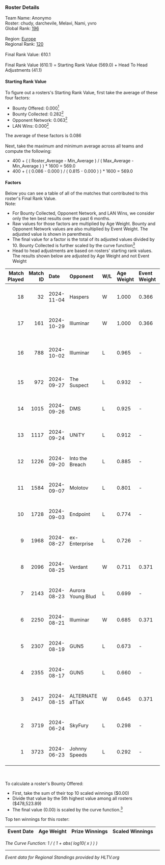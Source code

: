 ### Roster Details<br />
Team Name: Anonymo<br />
Roster: chudy, darchevile, Melavi, Nami, yvro<br />
Global Rank: [196](../../standings_global_2024_11_06.md)<br />
<br />
Region: [Europe]( ../../standings_europe_2024_11_06.md)<br />
Regional Rank: [120]( ../../standings_europe_2024_11_06.md)<br />
<br />
Final Rank Value:  610.1<br />
<br />
Final Rank Value (610.1) = Starting Rank Value (569.0) + Head To Head Adjustments (41.1)<br />

#### Starting Rank Value<br />
To figure out a rosters's Starting Rank Value, first take the average of these four factors:<br />
- Bounty Offered: 0.000[<sup>1</sup>](#table2)
- Bounty Collected: 0.282[<sup>2</sup>](#table1)
- Opponent Network: 0.063[<sup>2</sup>](#table1)
- LAN Wins: 0.000[<sup>2</sup>](#table1)

The average of these factors is 0.086<br />
<br />
Next, take the maximum and minimum average across all teams and compute the following:<br />
- 400 + ( ( Roster_Average - Min_Average ) / ( Max_Average - Min_Average ) ) * 1600 = 569.0
- 400 + ( ( 0.086 - 0.000 ) / ( 0.815 - 0.000 ) ) * 1600 = 569.0


#### Factors<br />
Below you can see a table of all of the matches that contributed to this roster's Final Rank Value.<br />
Note:<br />

- For Bounty Collected, Opponent Network, and LAN Wins, we consider only the ten best results over the past 6 months.
- Raw values for those factors are multiplied by Age Weight. Bounty and Opponent Network values are also multiplied by Event Weight. The adjusted value is shown in parenthesis.
- The final value for a factor is the total of its adjusted values divided by 10. Bounty Collected is further scaled by the curve function[<sup>3</sup>](#curveFunction)
- Head to head adjustments are based on rosters' starting rank values. The results shown below are adjusted by Age Weight and not Event Weight
<span id="table1"></span><br />


| Match Played | Match ID | Date       | Opponent          | W/L | Age Weight | Event Weight | Bounty Collected | Opponent Network | LAN Wins  | H2H Adj. | Roster                                |
| -: | -: | :- | :- | :- | :- | :- | :- | :- | :- | -: | :- |
|           18 |       32 | 2024-11-04 | Haspers           | W   | 1.000      | 0.366        | 0.019 (0.007)    | 0.037 (0.013)    | 0 (0.000) |    14.81 | chudy, darchevile, Melavi, Nami, yvro |
|           17 |      161 | 2024-10-29 | Illuminar         | W   | 1.000      | 0.366        | 0.013 (0.005)    | 0.591 (0.216)    | 0 (0.000) |    25.88 | chudy, darchevile, Melavi, Nami, yvro |
|           16 |      788 | 2024-10-02 | Illuminar         | L   | 0.965      | -            | -                | -                | -         |    -4.21 | chudy, darchevile, Enzo, morelz, Nami |
|           15 |      972 | 2024-09-27 | The Suspect       | L   | 0.932      | -            | -                | -                | -         |    -8.41 | chudy, darchevile, Melavi, Nami, yvro |
|           14 |     1015 | 2024-09-26 | DMS               | L   | 0.925      | -            | -                | -                | -         |    -5.17 | chudy, darchevile, Melavi, Nami, yvro |
|           13 |     1117 | 2024-09-24 | UNiTY             | L   | 0.912      | -            | -                | -                | -         |    -2.98 | chudy, darchevile, Enzo, Nami, yvro   |
|           12 |     1226 | 2024-09-20 | Into the Breach   | L   | 0.885      | -            | -                | -                | -         |    -3.16 | chudy, darchevile, Enzo, Nami, yvro   |
|           11 |     1584 | 2024-09-07 | Molotov           | L   | 0.801      | -            | -                | -                | -         |    -8.63 | chudy, darchevile, Enzo, Nami, yvro   |
|           10 |     1728 | 2024-09-03 | Endpoint          | L   | 0.774      | -            | -                | -                | -         |    -3.19 | chudy, darchevile, Enzo, Nami, yvro   |
|            9 |     1968 | 2024-08-27 | ex-Enterprise     | L   | 0.726      | -            | -                | -                | -         |    -3.45 | chudy, darchevile, Enzo, Nami, yvro   |
|            8 |     2096 | 2024-08-25 | Verdant           | W   | 0.711      | 0.371        | 0.014 (0.004)    | 0.264 (0.069)    | 0 (0.000) |    18.36 | chudy, darchevile, Enzo, Nami, yvro   |
|            7 |     2143 | 2024-08-23 | Aurora Young Blud | L   | 0.699      | -            | -                | -                | -         |    -3.11 | chudy, darchevile, Enzo, Nami, yvro   |
|            6 |     2250 | 2024-08-21 | Illuminar         | W   | 0.685      | 0.371        | 0.013 (0.003)    | 0.591 (0.150)    | 0 (0.000) |    18.76 | chudy, darchevile, Enzo, Nami, yvro   |
|            5 |     2307 | 2024-08-19 | GUN5              | L   | 0.673      | -            | -                | -                | -         |    -2.66 | chudy, darchevile, Enzo, Nami, yvro   |
|            4 |     2355 | 2024-08-17 | GUN5              | L   | 0.660      | -            | -                | -                | -         |    -2.80 | chudy, darchevile, Enzo, Nami, yvro   |
|            3 |     2417 | 2024-08-15 | ALTERNATE aTTaX   | W   | 0.645      | 0.371        | 0.040 (0.009)    | 0.749 (0.179)    | 0 (0.000) |    17.15 | chudy, darchevile, Enzo, Nami, yvro   |
|            2 |     3719 | 2024-06-24 | SkyFury           | L   | 0.298      | -            | -                | -                | -         |    -5.30 | chudy, darchevile, Enzo, Nami, yvro   |
|            1 |     3723 | 2024-06-23 | Johnny Speeds     | L   | 0.292      | -            | -                | -                | -         |    -0.82 | chudy, darchevile, Enzo, Nami, yvro   |

<br />
<span id="table2"></span><br />
To calculate a roster's Bounty Offered:<br />

- First, take the sum of their top 10 scaled winnings ($0.00)
- Divide that value by the 5th highest value among all rosters ($478,523.89)
- The final value (0.00) is scaled by the curve function.[<sup>3</sup>](#curveFunction)

Top ten winnings for this roster:<br />

| Event Date | Age Weight | Prize Winnings | Scaled Winnings |
| :- | -: | :- | :- |


<span id="curveFunction"></span>_The Curve Function: 1 / ( 1 + abs( log10( x ) ) )_<br />

---
_Event data for Regional Standings provided by HLTV.org_<br />
